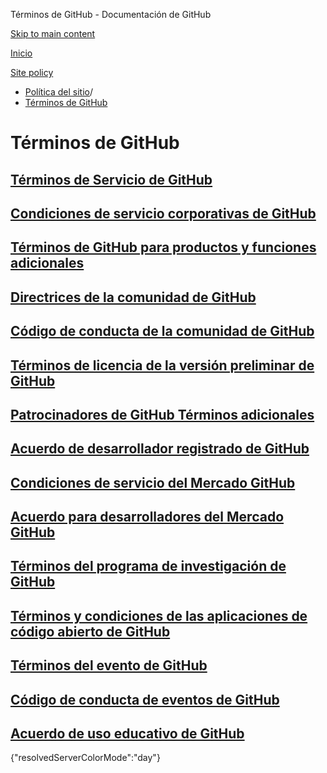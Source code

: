 Términos de GitHub - Documentación de GitHub

[Skip to main content](#main-content)

[Inicio](/es)

[Site policy](/es/site-policy)

* [Política del sitio](/es/site-policy)/
* [Términos de GitHub](/es/site-policy/github-terms)

Términos de GitHub
==========

[Términos de Servicio de GitHub](/es/site-policy/github-terms/github-terms-of-service)
----------

[Condiciones de servicio corporativas de GitHub](/es/site-policy/github-terms/github-corporate-terms-of-service)
----------

[Términos de GitHub para productos y funciones adicionales](/es/site-policy/github-terms/github-terms-for-additional-products-and-features)
----------

[Directrices de la comunidad de GitHub](/es/site-policy/github-terms/github-community-guidelines)
----------

[Código de conducta de la comunidad de GitHub](/es/site-policy/github-terms/github-community-code-of-conduct)
----------

[Términos de licencia de la versión preliminar de GitHub](/es/site-policy/github-terms/github-pre-release-license-terms)
----------

[Patrocinadores de GitHub Términos adicionales](/es/site-policy/github-terms/github-sponsors-additional-terms)
----------

[Acuerdo de desarrollador registrado de GitHub](/es/site-policy/github-terms/github-registered-developer-agreement)
----------

[Condiciones de servicio del Mercado GitHub](/es/site-policy/github-terms/github-marketplace-terms-of-service)
----------

[Acuerdo para desarrolladores del Mercado GitHub](/es/site-policy/github-terms/github-marketplace-developer-agreement)
----------

[Términos del programa de investigación de GitHub](/es/site-policy/github-terms/github-research-program-terms)
----------

[Términos y condiciones de las aplicaciones de código abierto de GitHub](/es/site-policy/github-terms/github-open-source-applications-terms-and-conditions)
----------

[Términos del evento de GitHub](/es/site-policy/github-terms/github-event-terms)
----------

[Código de conducta de eventos de GitHub](/es/site-policy/github-terms/github-event-code-of-conduct)
----------

[Acuerdo de uso educativo de GitHub](/es/site-policy/github-terms/github-educational-use-agreement)
----------

{"resolvedServerColorMode":"day"}
